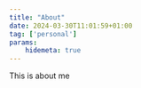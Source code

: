 ```yaml
---
title: "About"
date: 2024-03-30T11:01:59+01:00
tag: ['personal']
params:
    hidemeta: true
---
```


This is about me
